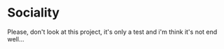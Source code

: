  # Sociality
 
 Please, don't look at this project, it's only a test and i'm think it's not end well...
